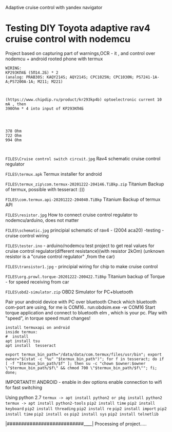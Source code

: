 
Adaptive cruise control with yandex navigator
# Testing DIY Toyota adaptive rav4 cruise control with nodemcu

Project based on capturing part of warnings,OCR - it , and control over nodemcu + android rooted phone with termux 

```
WIRING:
КР293КП4Б (5П14.2Б) * 2 
(analog: PRAB30S: KAQY214S; AQY214S; CPC1025N; CPC1030N; PS7241-1A-A;PS7200A-1A; M211; M221)



(https://www.chipdip.ru/product/kr293kp4b) optoelectronic current 10 mA , then 
390Ohm * 4 into input of КР293КП4Б




378 Ohm
722 Ohm
994 Ohm



```


```FILES\Cruise control switch circuit.jpg```  Rav4 schematic cruise control regulator



```FILES\termux.apk``` Termux installer for android



```FILES\termux_zip\com.termux-20201222-204146.TiBkp.zip``` Titanium Backup of termux, possible with tesseract :)))



```FILES\com.termux.api-20201222-204040.TiBkp``` Titanium Backup of termux API



```FILES\resistor.jpg```  How to connect cruise control regulator to nodemcu/arduino, does not matter



```FILES\schematic.jpg``` principial schematic of rav4 - (2004 aca20) -testing - cruise control wiring



```FILES\tester.ino```  - arduino/nodemcu test project to get real values for cruise control regulator(different resistance)(with resistor 2kOm) 
(unknown resistor is a "cruise control regulator" ,from the car)



```FILES\transistor1.jpg```  - principial wiring for chip to make cruise control



```FILES\org.prowl.torque-20201222-200422.TiBkp``` Titanium backup of Torque - for speed receiving from car




```FILES\obd2-simulator.zip``` OBD2 Simulator for PC+bluetooth



Pair your android device with PC over bluetooth
Check which bluetooth com-port are using, for me is COM16..
run:obdsim.exe -w COM16
Start torque application and connect to bluetooth elm , which is your pc.
Play with "speed", in torque speed must changes!


```#install termux on android
install termuxapi on android
inside termux: 
#  install 
apt install tsu
apt install  tesseract
```

```
export termux_bin_path="/data/data/com.termux/files/usr/bin"; export owner="$(stat -c "%u" "$termux_bin_path")"; for f in tesseract; do if [ -f "$termux_bin_path/$f" ]; then su -c "chown $owner:$owner \"$termux_bin_path/$f\" && chmod 700 \"$termux_bin_path/$f\""; fi; done;
```
IMPORTANT!!!
ANDROID - enable in dev options enable connection to wifi for fast switching

Using python 2.7
```termux -> apt install python2 or pkg install python2```
```termux -> apt install python2-tools```
```pip2 install time```
```pip2 install keyboard```
```pip2 install threading```
```pip2 install re```
```pip2 install import```
```pip2 install time```
```pip2 install os```
```pip2 install sys```
```pip2 install telnetlib```



|###########################____| Processing of project.....
